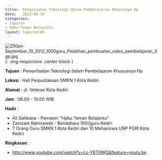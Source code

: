 ```yaml
---	
title: 	Pemanfaatan Teknologi dalam Pembelajaran Khususnya Hp
date: 	2012-09-10
categories:	
- laporan	
- Hpku-Teman Belajarku	
layout: laporancmb	
---	
```

	
![250px-September_10_2012_1000guru_Pelatihan_pembuatan_video_pembelajaran_3gp.jpg](/uploads/250px-September_10_2012_1000guru_Pelatihan_pembuatan_video_pembelajaran_3gp.jpg){: .img-responsive .center-block }	
	
**Tujuan** :	Pemanfaatan Teknologi dalam Pembelajaran Khususnya Hp
	
**Lokasi** :	Hall Perpustakaan SMKN 1 Kota Kediri
	
**Alamat** : 	Jl. Veteran Kota Kediri
	
**Jam** :	08.00 - 10.00 WIB
	
**Hadir** :	
*	Ali Sahbana - Pemateri "Hpku Teman Belajarku"
*	Zamzam Rahmawati - Bendahara 1000guru Kediri
*	7 Orang Guru SMKN 1 Kota Kediri dan 10 Mahasiswa UNP PGRI Kota Kediri

**Ringkasan** :	
*	http://www.youtube.com/watch?v=Lc-Y8TII9KQ&feature=youtu.be
